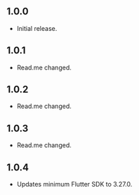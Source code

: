 ## 1.0.0

* Initial release.

## 1.0.1

* Read.me changed.

## 1.0.2

* Read.me changed.

## 1.0.3

* Read.me changed.

## 1.0.4

* Updates minimum Flutter SDK to 3.27.0.

